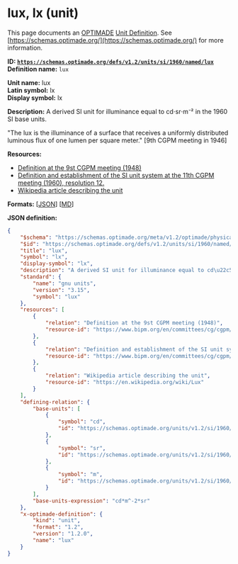 # lux, lx (unit)

This page documents an [OPTIMADE](https://www.optimade.org/) [Unit Definition](https://schemas.optimade.org/#definitions). See [https://schemas.optimade.org/](https://schemas.optimade.org/) for more information.

**ID: [`https://schemas.optimade.org/defs/v1.2/units/si/1960/named/lux`](https://schemas.optimade.org/defs/v1.2/units/si/1960/named/lux)**  
**Definition name:** `lux`

**Unit name:** lux  
**Latin symbol:** lx  
**Display symbol:** lx  
  
**Description:** A derived SI unit for illuminance equal to cd⋅sr⋅m⁻² in the 1960 SI base units.

"The lux is the illuminance of a surface that receives a uniformly distributed luminous flux of one lumen per square meter." [9th CGPM meeting in 1946]

**Resources:**

- [Definition at the 9st CGPM meeting (1948)](https://www.bipm.org/en/committees/cg/cgpm/9-1948)
- [Definition and establishment of the SI unit system at the 11th CGPM meeting (1960), resolution 12.](https://www.bipm.org/en/committees/cg/cgpm/11-1960/resolution-12)
- [Wikipedia article describing the unit](https://en.wikipedia.org/wiki/Lux)


**Formats:** [[JSON](lux.json)] [[MD](lux.md)]

**JSON definition:**

``` json
{
    "$schema": "https://schemas.optimade.org/meta/v1.2/optimade/physical_unit_definition.md",
    "$id": "https://schemas.optimade.org/defs/v1.2/units/si/1960/named/lux",
    "title": "lux",
    "symbol": "lx",
    "display-symbol": "lx",
    "description": "A derived SI unit for illuminance equal to cd\u22c5sr\u22c5m\u207b\u00b2 in the 1960 SI base units.\n\n\"The lux is the illuminance of a surface that receives a uniformly distributed luminous flux of one lumen per square meter.\" [9th CGPM meeting in 1946]",
    "standard": {
        "name": "gnu units",
        "version": "3.15",
        "symbol": "lux"
    },
    "resources": [
        {
            "relation": "Definition at the 9st CGPM meeting (1948)",
            "resource-id": "https://www.bipm.org/en/committees/cg/cgpm/9-1948"
        },
        {
            "relation": "Definition and establishment of the SI unit system at the 11th CGPM meeting (1960), resolution 12.",
            "resource-id": "https://www.bipm.org/en/committees/cg/cgpm/11-1960/resolution-12"
        },
        {
            "relation": "Wikipedia article describing the unit",
            "resource-id": "https://en.wikipedia.org/wiki/Lux"
        }
    ],
    "defining-relation": {
        "base-units": [
            {
                "symbol": "cd",
                "id": "https://schemas.optimade.org/units/v1.2/si/1960/base/candela"
            },
            {
                "symbol": "sr",
                "id": "https://schemas.optimade.org/units/v1.2/si/1960/named/steradian"
            },
            {
                "symbol": "m",
                "id": "https://schemas.optimade.org/units/v1.2/si/1960/base/metre"
            }
        ],
        "base-units-expression": "cd*m^-2*sr"
    },
    "x-optimade-definition": {
        "kind": "unit",
        "format": "1.2",
        "version": "1.2.0",
        "name": "lux"
    }
}
```